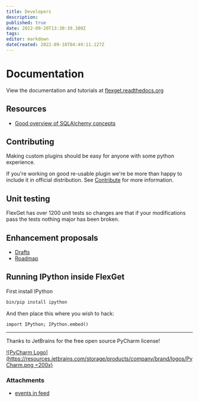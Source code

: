 ```yaml
---
title: Developers
description: 
published: true
date: 2022-09-20T13:30:39.380Z
tags: 
editor: markdown
dateCreated: 2022-09-18T04:49:11.127Z
---
```


# Documentation
View the documentation and tutorials at [flexget.readthedocs.org](https://flexget.readthedocs.org/en/latest/)

## Resources
 * [Good overview of SQLAlchemy concepts](http://techspot.zzzeek.org/2012/02/07/patterns-implemented-by-sqlalchemy/)

## Contributing
Making custom plugins should be easy for anyone with some python experience.

If you're working on good re-usable plugin we're be more than happy to include it in official distribution. See [Contribute](/Contribute) for more information.

## Unit testing
FlexGet has over 1200 unit tests so changes are that if your modifications pass the tests nothing major has been broken.

## Enhancement proposals
 * [Drafts](/_index/Drafts/)
 * [Roadmap](/Roadmap)

## Running IPython inside FlexGet
First install IPython

```bash
bin/pip install ipython
```

And then place this where you wish to hack:

```
import IPython; IPython.embed()
```

-------------------------
Thanks to JetBrains for the free open source PyCharm license!

[![PyCharm Logo](https://resources.jetbrains.com/storage/products/company/brand/logos/PyCharm.png =200x)](https://www.jetbrains.com/pycharm/)

### Attachments  

* [events in feed](/attachments/Developers/flexget_events.png)

